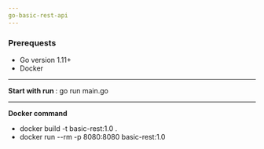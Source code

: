 ```yaml
---
go-basic-rest-api
---
```


<h3>Prerequests</h3>

- Go version 1.11+ 
- Docker

---

<b> Start with run </b> :  go run main.go

---

<b> Docker command </b>
- docker build -t basic-rest:1.0 .
- docker run --rm -p 8080:8080  basic-rest:1.0